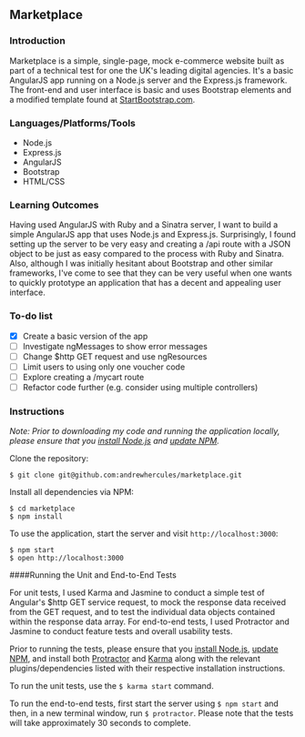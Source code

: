 ## Marketplace

### Introduction

Marketplace is a simple, single-page, mock e-commerce website built as part of a technical test for one the UK's leading digital agencies. It's a basic AngularJS app running on a Node.js server and the Express.js framework. The front-end and user interface is basic and uses Bootstrap elements and a modified template found at [StartBootstrap.com](http://startbootstrap.com/).

### Languages/Platforms/Tools

* Node.js
* Express.js
* AngularJS
* Bootstrap
* HTML/CSS

### Learning Outcomes

Having used AngularJS with Ruby and a Sinatra server, I want to build a simple AngularJS app that uses Node.js and Express.js. Surprisingly, I found setting up the server to be very easy and creating a /api route with a JSON object to be just as easy compared to the process with Ruby and Sinatra. Also, although I was initially hesitant about Bootstrap and other similar frameworks, I've come to see that they can be very useful when one wants to quickly prototype an application that has a decent and appealing user interface.

### To-do list

- [x] Create a basic version of the app
- [ ] Investigate ngMessages to show error messages
- [ ] Change $http GET request and use ngResources
- [ ] Limit users to using only one voucher code
- [ ] Explore creating a /mycart route
- [ ] Refactor code further (e.g. consider using multiple controllers)

### Instructions

*Note: Prior to downloading my code and running the application locally, please ensure that you [install Node.js](http://nodejs.org/) and  [update NPM](https://docs.npmjs.com/getting-started/installing-node).*

Clone the repository:

```
$ git clone git@github.com:andrewhercules/marketplace.git
```

Install all dependencies via NPM:

```
$ cd marketplace
$ npm install
```

To use the application, start the server and visit ``http://localhost:3000``:

```
$ npm start
$ open http://localhost:3000
```

####Running the Unit and End-to-End Tests

For unit tests, I used Karma and Jasmine to conduct a simple test of Angular's $http GET service request, to mock the response data received from the GET request, and to test the individual data objects contained within the response data array. For end-to-end tests, I used Protractor and Jasmine to conduct feature tests and overall usability tests.

Prior to running the tests, please ensure that you [install Node.js](http://nodejs.org/), [update NPM](https://docs.npmjs.com/getting-started/installing-node), and install both [Protractor](http://angular.github.io/protractor/#/tutorial) and [Karma](http://karma-runner.github.io/0.12/intro/installation.html) along with the relevant plugins/dependencies listed with their respective installation instructions.

To run the unit tests, use the ``$ karma start`` command.

To run the end-to-end tests, first start the server using ``$ npm start`` and then, in a new terminal window, run ``$ protractor``. Please note that the tests will take approximately 30 seconds to complete.
